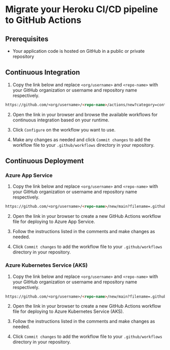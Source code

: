 # Migrate your Heroku CI/CD pipeline to GitHub Actions

## Prerequisites

- Your application code is hosted on GitHub in a public or private repository

## Continuous Integration

1. Copy the link below and replace `<org/username>` and `<repo-name>` with your GitHub organization or username and repository name respectively.

```markdown
https://github.com/<org/username>/<repo-name>/actions/new?category=continuous-integration
```

2. Open the link in your browser and browse the available workflows for continuous integration based on your runtime.

3. Click `Configure` on the workflow you want to use.

4. Make any changes as needed and click `Commit changes` to add the workflow file to your `.github/workflows` directory in your repository.

## Continuous Deployment

### Azure App Service

1. Copy the link below and replace `<org/username>` and `<repo-name>` with your GitHub organization or username and repository name respectively.

```markdown
https://github.com/<org/username>/<repo-name>/new/main?filename=.github/workflows/azure-container-webapp.yml&workflow_template=deployments/azure-container-webapp
```

2. Open the link in your browser to create a new GitHub Actions workflow file for deploying to Azure App Service.

3. Follow the instructions listed in the comments and make changes as needed.

4. Click `Commit changes` to add the workflow file to your `.github/workflows` directory in your repository.

### Azure Kubernetes Service (AKS)

1. Copy the link below and replace `<org/username>` and `<repo-name>` with your GitHub organization or username and repository name respectively.

```markdown
https://github.com/<org/username>/<repo-name>/new/main?filename=.github%2Fworkflows%2Fazure-kubernetes-service.yml&workflow_template=deployments%2Fazure-kubernetes-service
```

2. Open the link in your browser to create a new GitHub Actions workflow file for deploying to Azure Kubernetes Service (AKS).

3. Follow the instructions listed in the comments and make changes as needed.

4. Click `Commit changes` to add the workflow file to your `.github/workflows` directory in your repository.

